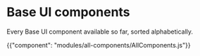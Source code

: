 # Base UI components

<p class="description">Every Base UI component available so far, sorted alphabetically.</p>

{{"component": "modules/all-components/AllComponents.js"}}
